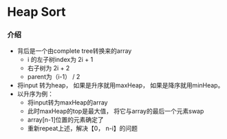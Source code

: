 # Heap Sort

### 介绍

* 背后是一个由complete tree转换来的array
  * i 的左子树index为 2i + 1
  * 右子树为 2i + 2 
  * parent为（i-1） / 2
* 将input 转为heap， 如果是升序就用maxHeap， 如果是降序就用minHeap。
* 以升序为例：
  * 将input转为maxHeap的array
  * 此时maxHeap的top是最大值， 将它与array的最后一个元素swap
  * array\[n-1\]位置的元素确定了
  * 重新repeat上述，解决【0， n-i】的问题





